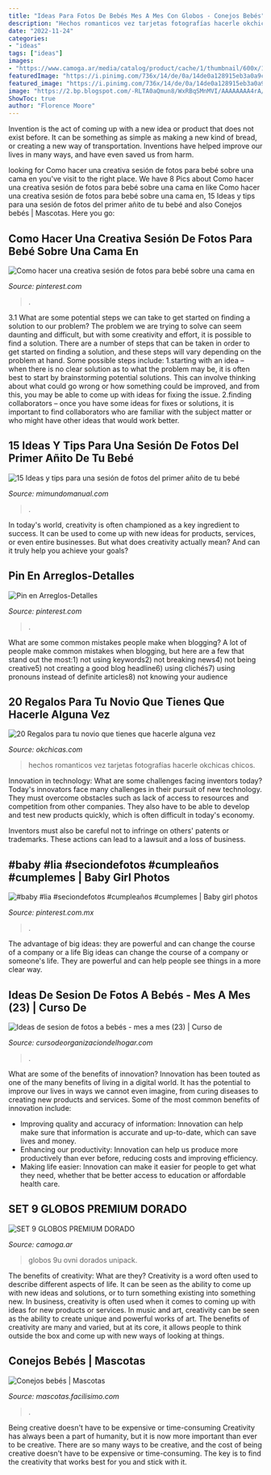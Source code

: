 ```yaml
---
title: "Ideas Para Fotos De Bebés Mes A Mes Con Globos - Conejos Bebés"
description: "Hechos romanticos vez tarjetas fotografías hacerle okchicas chicos"
date: "2022-11-24"
categories:
- "ideas"
tags: ["ideas"]
images:
- "https://www.camoga.ar/media/catalog/product/cache/1/thumbnail/600x/17f82f742ffe127f42dca9de82fb58b1/7/5/75005085_02_set_de_9_globos_dorados_2_.jpg"
featuredImage: "https://i.pinimg.com/736x/14/de/0a/14de0a128915eb3a0a9cb87f9b5e8e58.jpg"
featured_image: "https://i.pinimg.com/736x/14/de/0a/14de0a128915eb3a0a9cb87f9b5e8e58.jpg"
image: "https://2.bp.blogspot.com/-RLTA0aQmun8/WxRBqSMnMVI/AAAAAAAA4rA/BrKNFLOyrNAczM-o4zrHt4ze1hMkY9iLQCLcBGAs/s320/ideas-para-tomar-fotos-a-tu-bebe-cumple-mes3.jpg"
ShowToc: true
author: "Florence Moore"
---
```



Invention is the act of coming up with a new idea or product that does not exist before. It can be something as simple as making a new kind of bread, or creating a new way of transportation. Inventions have helped improve our lives in many ways, and have even saved us from harm.

	

		
looking for Como hacer una creativa sesión de fotos para bebé sobre una cama en you've visit to the right place. We have 8 Pics about Como hacer una creativa sesión de fotos para bebé sobre una cama en like Como hacer una creativa sesión de fotos para bebé sobre una cama en, 15 Ideas y tips para una sesión de fotos del primer añito de tu bebé and also Conejos bebés | Mascotas. Here you go:
		
    
## Como Hacer Una Creativa Sesión De Fotos Para Bebé Sobre Una Cama En

<img loading=lazy src="https://i.pinimg.com/736x/b7/ea/79/b7ea795370df9757af3ab8710f654562.jpg" onerror="this.onerror=null;this.src='https://tse1.mm.bing.net/th?id=OIP.a7WFNCBm_JaoM0mRhzUjoQHaIe&amp;pid=15.1';" alt="Como hacer una creativa sesión de fotos para bebé sobre una cama en">

_Source: pinterest.com_

>. 

	

3.1 What are some potential steps we can take to get started on finding a solution to our problem?
The problem we are trying to solve can seem daunting and difficult, but with some creativity and effort, it is possible to find a solution. There are a number of steps that can be taken in order to get started on finding a solution, and these steps will vary depending on the problem at hand. Some possible steps include: 
1.starting with an idea – when there is no clear solution as to what the problem may be, it is often best to start by brainstorming potential solutions. This can involve thinking about what could go wrong or how something could be improved, and from this, you may be able to come up with ideas for fixing the issue. 
2.finding collaborators – once you have some ideas for fixes or solutions, it is important to find collaborators who are familiar with the subject matter or who might have other ideas that would work better.

    
## 15 Ideas Y Tips Para Una Sesión De Fotos Del Primer Añito De Tu Bebé

<img loading=lazy src="https://2.bp.blogspot.com/-RLTA0aQmun8/WxRBqSMnMVI/AAAAAAAA4rA/BrKNFLOyrNAczM-o4zrHt4ze1hMkY9iLQCLcBGAs/s320/ideas-para-tomar-fotos-a-tu-bebe-cumple-mes3.jpg" onerror="this.onerror=null;this.src='https://tse1.mm.bing.net/th?id=OIP.df9496ZiAGDDppccDXC1HwAAAA&amp;pid=15.1';" alt="15 Ideas y tips para una sesión de fotos del primer añito de tu bebé">

_Source: mimundomanual.com_

>. 

	

In today's world, creativity is often championed as a key ingredient to success. It can be used to come up with new ideas for products, services, or even entire businesses. But what does creativity actually mean? And can it truly help you achieve your goals?

    
## Pin En Arreglos-Detalles

<img loading=lazy src="https://i.pinimg.com/736x/a1/de/42/a1de423f992ef9ac64411cf5e3cee93d.jpg" onerror="this.onerror=null;this.src='https://tse3.mm.bing.net/th?id=OIP.KUtUm6hqfeo_NBCBQDdcRAHaLJ&amp;pid=15.1';" alt="Pin en Arreglos-Detalles">

_Source: pinterest.com_

>. 

	

What are some common mistakes people make when blogging?
A lot of people make common mistakes when blogging, but here are a few that stand out the most:1) not using keywords2) not breaking news4) not being creative5) not creating a good blog headline6) using clichés7) using pronouns instead of definite articles8) not knowing your audience

    
## 20 Regalos Para Tu Novio Que Tienes Que Hacerle Alguna Vez

<img loading=lazy src="https://www.okchicas.com/wp-content/uploads/2016/03/dovana-valentino-dienos-proga.png" onerror="this.onerror=null;this.src='https://tse3.mm.bing.net/th?id=OIP.x1OaHFtO4KVSEzM8MjdM7wHaFi&amp;pid=15.1';" alt="20 Regalos para tu novio que tienes que hacerle alguna vez">

_Source: okchicas.com_

>hechos romanticos vez tarjetas fotografías hacerle okchicas chicos. 

	

Innovation in technology: What are some challenges facing inventors today?
Today's innovators face many challenges in their pursuit of new technology. They must overcome obstacles such as lack of access to resources and competition from other companies. They also have to be able to develop and test new products quickly, which is often difficult in today's economy.

Inventors must also be careful not to infringe on others' patents or trademarks. These actions can lead to a lawsuit and a loss of business.

    
## #baby #lia #seciondefotos #cumpleaños #cumplemes | Baby Girl Photos

<img loading=lazy src="https://i.pinimg.com/736x/14/de/0a/14de0a128915eb3a0a9cb87f9b5e8e58.jpg" onerror="this.onerror=null;this.src='https://tse2.mm.bing.net/th?id=OIP.oAKB2BY17qZP4Gp3BzyH1wHaF_&amp;pid=15.1';" alt="#baby #lia #seciondefotos #cumpleaños #cumplemes | Baby girl photos">

_Source: pinterest.com.mx_

>. 

	

The advantage of big ideas: they are powerful and can change the course of a company or a life
Big ideas can change the course of a company or someone's life. They are powerful and can help people see things in a more clear way.

    
## Ideas De Sesion De Fotos A Bebés - Mes A Mes (23) | Curso De

<img loading=lazy src="https://cursodeorganizaciondelhogar.com/wp-content/uploads/2016/09/Ideas-de-sesion-de-fotos-a-bebés-mes-a-mes-23.jpg" onerror="this.onerror=null;this.src='https://tse1.mm.bing.net/th?id=OIP.U-BP98ONyG9JeiW6JCbttgCVEs&amp;pid=15.1';" alt="Ideas de sesion de fotos a bebés - mes a mes (23) | Curso de">

_Source: cursodeorganizaciondelhogar.com_

>. 

	

What are some of the benefits of innovation?
Innovation has been touted as one of the many benefits of living in a digital world. It has the potential to improve our lives in ways we cannot even imagine, from curing diseases to creating new products and services. Some of the most common benefits of innovation include: 
- Improving quality and accuracy of information: Innovation can help make sure that information is accurate and up-to-date, which can save lives and money. 
- Enhancing our productivity: Innovation can help us produce more productively than ever before, reducing costs and improving efficiency. 
- Making life easier: Innovation can make it easier for people to get what they need, whether that be better access to education or affordable health care.

    
## SET 9 GLOBOS PREMIUM DORADO

<img loading=lazy src="https://www.camoga.ar/media/catalog/product/cache/1/thumbnail/600x/17f82f742ffe127f42dca9de82fb58b1/7/5/75005085_02_set_de_9_globos_dorados_2_.jpg" onerror="this.onerror=null;this.src='https://tse1.mm.bing.net/th?id=OIP.Yv8fVVtykLVqZAO0M07HIwHaHa&amp;pid=15.1';" alt="SET 9 GLOBOS PREMIUM DORADO">

_Source: camoga.ar_

>globos 9u ovni dorados unipack. 

	

The benefits of creativity: What are they?
Creativity is a word often used to describe different aspects of life. It can be seen as the ability to come up with new ideas and solutions, or to turn something existing into something new. In business, creativity is often used when it comes to coming up with ideas for new products or services. In music and art, creativity can be seen as the ability to create unique and powerful works of art. The benefits of creativity are many and varied, but at its core, it allows people to think outside the box and come up with new ways of looking at things.

    
## Conejos Bebés | Mascotas

<img loading=lazy src="https://www.mundoconejos.com/wp-content/uploads/2019/02/Conejito-dormido.jpg" onerror="this.onerror=null;this.src='https://tse4.mm.bing.net/th?id=OIP.9Ebg-udaJX9G4ywHxog2qgHaEg&amp;pid=15.1';" alt="Conejos bebés | Mascotas">

_Source: mascotas.facilisimo.com_

>. 

	

Being creative doesn't have to be expensive or time-consuming
Creativity has always been a part of humanity, but it is now more important than ever to be creative. There are so many ways to be creative, and the cost of being creative doesn't have to be expensive or time-consuming. The key is to find the creativity that works best for you and stick with it.

